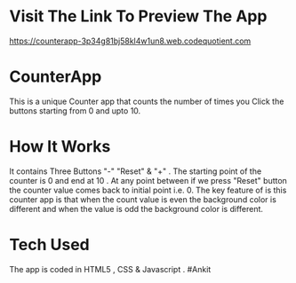 # Visit The Link To Preview The App
https://counterapp-3p34g81bj58kl4w1un8.web.codequotient.com
# CounterApp
This is a unique Counter app that counts the number of times you Click the buttons starting from 0 and upto 10.
# How It Works
It contains Three Buttons "-" "Reset" & "+" . The starting point of the counter is 0 and end at 10 .
At any point between if we press "Reset" button the counter value comes back to initial point i.e. 0.
The key feature of is this counter app is that when the count value is even the background color is different and
when the value is odd the background color is different.
# Tech Used
The app is coded in HTML5 , CSS & Javascript .
#Ankit
